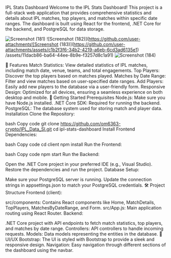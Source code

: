 IPL Stats Dashboard
Welcome to the IPL Stats Dashboard! This project is a full-stack web application that provides comprehensive statistics and details about IPL matches, top players, and matches within specific date ranges. The dashboard is built using React for the frontend, .NET Core for the backend, and PostgreSQL for data storage.



![Screenshot (181)](https://github.com/user-attachments/assets/0a621bcf-778e-4e31-bd96-158827f7720e)
![Screenshot (182)](https://github.com/user-attachments![Screenshot (183)](https://github.com/user-attachments/assets/c1b2f3f6-34b2-4219-a6eb-6cd3ad6135e1)
/assets/11dacb86-ba64-44ee-8b9e-f3257d8c1a91)
![Screenshot (184)](https://github.com/user-attachments/assets/95043f5c-c857-491f-bead-cf4c9bd64eef)



🌟 Features
Match Statistics: View detailed statistics of IPL matches, including match date, venue, teams, and total engagements.
Top Players: Discover the top players based on matches played.
Matches by Date Range: Filter and view matches based on user-specified date ranges.
Add Players: Easily add new players to the database via a user-friendly form.
Responsive Design: Optimized for all devices, ensuring a seamless experience on both desktop and mobile.
🚀 Getting Started
Prerequisites
Node.js: Make sure you have Node.js installed.
.NET Core SDK: Required for running the backend.
PostgreSQL: The database system used for storing match and player data.
Installation
Clone the Repository:

bash
Copy code
git clone https://github.com/om6363-crypto/IPL_Data_SI.git
cd ipl-stats-dashboard
Install Frontend Dependencies:

bash
Copy code
cd client
npm install
Run the Frontend:

bash
Copy code
npm start
Run the Backend:

Open the .NET Core project in your preferred IDE (e.g., Visual Studio).
Restore the dependencies and run the project.
Database Setup:

Make sure your PostgreSQL server is running.
Update the connection strings in appsettings.json to match your PostgreSQL credentials.
🛠️ Project Structure
Frontend (client):

src/components: Contains React components like Home, MatchDetails, TopPlayers, MatchesByDateRange, and Form.
src/App.js: Main application routing using React Router.
Backend:

.NET Core project with API endpoints to fetch match statistics, top players, and matches by date range.
Controllers: API controllers to handle incoming requests.
Models: Data models representing the entities in the database.
🎨 UI/UX
Bootstrap: The UI is styled with Bootstrap to provide a sleek and responsive design.
Navigation: Easy navigation through different sections of the dashboard using the navbar.

